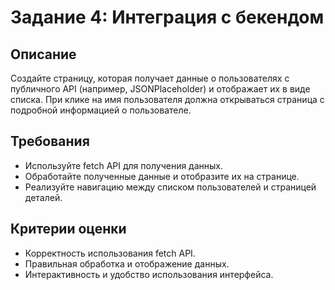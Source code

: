 # Задание 4: Интеграция с бекендом

## Описание
Создайте страницу, которая получает данные о пользователях с публичного API (например, JSONPlaceholder) и отображает их в виде списка. При клике на имя пользователя должна открываться страница с подробной информацией о пользователе.

## Требования
- Используйте fetch API для получения данных.
- Обработайте полученные данные и отобразите их на странице.
- Реализуйте навигацию между списком пользователей и страницей деталей.

## Критерии оценки
- Корректность использования fetch API.
- Правильная обработка и отображение данных.
- Интерактивность и удобство использования интерфейса.

